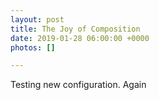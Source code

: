 ```yaml
---
layout: post
title: The Joy of Composition
date: 2019-01-28 06:00:00 +0000
photos: []

---
```

Testing new configuration. Again